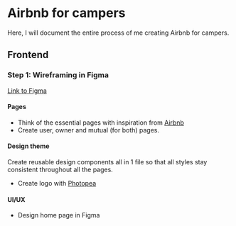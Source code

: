 # Airbnb for campers
Here, I will document the entire process of me creating Airbnb for campers.

## Frontend
### Step 1: Wireframing in Figma
[Link to Figma](https://www.figma.com/design/qVHicDrQJj22ktJG8Av48w/Airbnb-for-camper?node-id=2-71&p=f&t=AJjb20UqEfiH6Hvo-0)

#### Pages
- Think of the essential pages with inspiration from [Airbnb](https://airbnb.com) 
- Create user, owner and mutual (for both) pages.

#### Design theme
Create reusable design components all in 1 file so that all styles stay consistent throughout all the pages.

- Create logo with [Photopea](https://www.photopea.com/)


#### UI/UX
- Design home page in Figma